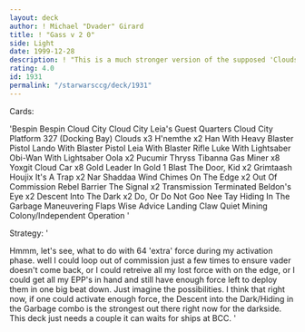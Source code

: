 ```yaml
---
layout: deck
author: ! Michael "Dvader" Girard
title: ! "Gass v 2 0"
side: Light
date: 1999-12-28
description: ! "This is a much stronger version of the supposed 'Cloudstrom' decks.  This utilizes the awesome combo of Descent into the Dark/Hiding in the Garbage.  With this combo, you can loop pretty much any non-unique interrupt out there (like on the edge, out of co"
rating: 4.0
id: 1931
permalink: "/starwarsccg/deck/1931"
---
```

Cards: 

'Bespin
  Bespin Cloud City
  Cloud City Leia's Guest Quarters
  Cloud City Platform 327 (Docking Bay)
  Clouds  x3
  H'nemthe  x2
  Han With Heavy Blaster Pistol
  Lando With Blaster Pistol
  Leia With Blaster Rifle
  Luke With Lightsaber
  Obi-Wan With Lightsaber
  Oola	x2
  Pucumir Thryss
  Tibanna Gas Miner  x8
  Yoxgit
  Cloud Car  x8
  Gold Leader In Gold 1
  Blast The Door, Kid	x2
  Grimtaash
  Houjix
  It's A Trap  x2
  Nar Shaddaa Wind Chimes
  On The Edge  x2
  Out Of Commission
  Rebel Barrier
  The Signal  x2
  Transmission Terminated
  Beldon's Eye  x2
  Descent Into The Dark  x2
  Do, Or Do Not
  Goo Nee Tay
  Hiding In The Garbage
  Maneuvering Flaps
  Wise Advice
  Landing Claw
  Quiet Mining Colony/Independent Operation '

Strategy: '

Hmmm, let's see, what to do with 64 'extra' force during my activation phase.  well I could loop out of commission just a few times to ensure vader doesn't come back, or I could retreive all my lost force with on the edge, or I could get all my EPP's in hand and still have enough force left to deploy them in one big beat down.  Just imagine the possibilities.	I think that right now, if one could activate enough force, the Descent into the Dark/Hiding in the Garbage combo is the strongest out there right now for the darkside.  This deck just needs a couple it can waits for ships at BCC. '
